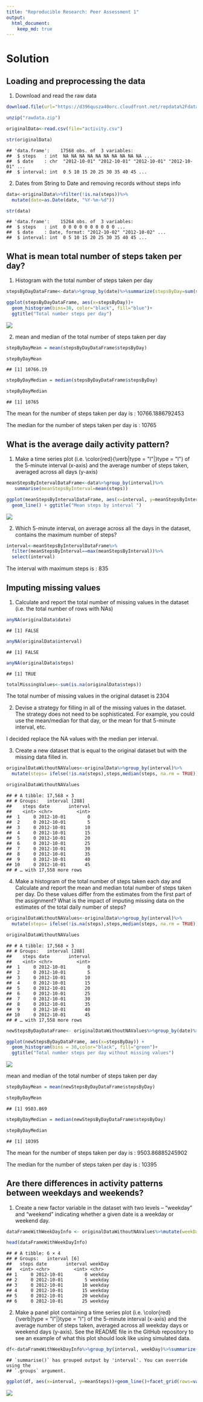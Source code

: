 ```yaml
---
title: "Reproducible Research: Peer Assessment 1"
output: 
  html_document:
    keep_md: true
---
```




# Solution

## Loading and preprocessing the data

1. Download and read the raw data


```r
download.file(url="https://d396qusza40orc.cloudfront.net/repdata%2Fdata%2Factivity.zip", destfile = "rawdata.zip")

unzip("rawdata.zip")

originalData<-read.csv(file="activity.csv")

str(originalData)
```

```
## 'data.frame':	17568 obs. of  3 variables:
##  $ steps   : int  NA NA NA NA NA NA NA NA NA NA ...
##  $ date    : chr  "2012-10-01" "2012-10-01" "2012-10-01" "2012-10-01" ...
##  $ interval: int  0 5 10 15 20 25 30 35 40 45 ...
```

2. Dates from String to Date and removing records without steps info 


```r
data<-originalData%>%filter(!is.na(steps))%>%
  mutate(date=as.Date(date, "%Y-%m-%d"))

str(data)
```

```
## 'data.frame':	15264 obs. of  3 variables:
##  $ steps   : int  0 0 0 0 0 0 0 0 0 0 ...
##  $ date    : Date, format: "2012-10-02" "2012-10-02" ...
##  $ interval: int  0 5 10 15 20 25 30 35 40 45 ...
```
## What is mean total number of steps taken per day?

1. Histogram with the total number of steps taken per day


```r
stepsByDayDataFrame<-data%>%group_by(date)%>%summarize(stepsByDay=sum(steps))

ggplot(stepsByDayDataFrame, aes(x=stepsByDay))+
  geom_histogram(bins=30, color="black", fill="blue")+
  ggtitle("Total number steps per day")
```

![](PA1_template_files/figure-html/unnamed-chunk-3-1.png)<!-- -->

2. mean and median of the total number of steps taken per day

```r
stepByDayMean = mean(stepsByDayDataFrame$stepsByDay)

stepByDayMean
```

```
## [1] 10766.19
```

```r
stepByDayMedian = median(stepsByDayDataFrame$stepsByDay)

stepByDayMedian
```

```
## [1] 10765
```

The mean for the number of steps taken per day is : 10766.1886792453

The median for the number of steps taken per day is : 10765

## What is the average daily activity pattern?

1. Make a time series plot (i.e. \color{red}{\verb|type = "l"|}type = "l") of the 5-minute interval (x-axis) and the average number of steps taken, averaged across all days (y-axis)


```r
meanStepsByIntervalDataFrame<-data%>%group_by(interval)%>%
   summarise(meanStepsByInterval=mean(steps))

ggplot(meanStepsByIntervalDataFrame, aes(x=interval, y=meanStepsByInterval)) +
  geom_line() + ggtitle("Mean steps by interval ")
```

![](PA1_template_files/figure-html/unnamed-chunk-5-1.png)<!-- -->

2. Which 5-minute interval, on average across all the days in the dataset, contains the maximum number of steps?


```r
interval<-meanStepsByIntervalDataFrame%>%
  filter(meanStepsByInterval==max(meanStepsByInterval))%>%
  select(interval)
```
The interval with maximum steps is : 835


## Imputing missing values

1. Calculate and report the total number of missing values in the dataset (i.e. the total number of rows with NAs)


```r
anyNA(originalData$date)
```

```
## [1] FALSE
```

```r
anyNA(originalData$interval)
```

```
## [1] FALSE
```

```r
anyNA(originalData$steps)
```

```
## [1] TRUE
```

```r
totalMissingValues<-sum(is.na(originalData$steps))
```

The total number of missing values in the original dataset is 2304

2. Devise a strategy for filling in all of the missing values in the dataset. The strategy does not need to be sophisticated. For example, you could use the mean/median for that day, or the mean for that 5-minute interval, etc.

I decided replace the NA values with the median per interval.


3. Create a new dataset that is equal to the original dataset but with the missing data filled in.


```r
originalDataWithoutNAValues<-originalData%>%group_by(interval)%>%
  mutate(steps= ifelse(!is.na(steps),steps,median(steps, na.rm = TRUE)))

originalDataWithoutNAValues
```

```
## # A tibble: 17,568 × 3
## # Groups:   interval [288]
##    steps date       interval
##    <int> <chr>         <int>
##  1     0 2012-10-01        0
##  2     0 2012-10-01        5
##  3     0 2012-10-01       10
##  4     0 2012-10-01       15
##  5     0 2012-10-01       20
##  6     0 2012-10-01       25
##  7     0 2012-10-01       30
##  8     0 2012-10-01       35
##  9     0 2012-10-01       40
## 10     0 2012-10-01       45
## # … with 17,558 more rows
```

4. Make a histogram of the total number of steps taken each day and Calculate and report the mean and median total number of steps taken per day. Do these values differ from the estimates from the first part of the assignment? What is the impact of imputing missing data on the estimates of the total daily number of steps?


```r
originalDataWithoutNAValues<-originalData%>%group_by(interval)%>%
  mutate(steps= ifelse(!is.na(steps),steps,median(steps, na.rm = TRUE)))

originalDataWithoutNAValues
```

```
## # A tibble: 17,568 × 3
## # Groups:   interval [288]
##    steps date       interval
##    <int> <chr>         <int>
##  1     0 2012-10-01        0
##  2     0 2012-10-01        5
##  3     0 2012-10-01       10
##  4     0 2012-10-01       15
##  5     0 2012-10-01       20
##  6     0 2012-10-01       25
##  7     0 2012-10-01       30
##  8     0 2012-10-01       35
##  9     0 2012-10-01       40
## 10     0 2012-10-01       45
## # … with 17,558 more rows
```

```r
newStepsByDayDataFrame<- originalDataWithoutNAValues%>%group_by(date)%>%summarise(stepsByDay=sum(steps))

ggplot(newStepsByDayDataFrame, aes(x=stepsByDay)) + 
  geom_histogram(bins = 30,color="black", fill="green")+
  ggtitle("Total number steps per day without missing values")
```

![](PA1_template_files/figure-html/unnamed-chunk-9-1.png)<!-- -->

mean and median of the total number of steps taken per day

```r
stepByDayMean = mean(newStepsByDayDataFrame$stepsByDay)

stepByDayMean
```

```
## [1] 9503.869
```

```r
stepByDayMedian = median(newStepsByDayDataFrame$stepsByDay)

stepByDayMedian
```

```
## [1] 10395
```

The mean for the number of steps taken per day is : 9503.86885245902

The median for the number of steps taken per day is : 10395

## Are there differences in activity patterns between weekdays and weekends?

1. Create a new factor variable in the dataset with two levels – “weekday” and “weekend” indicating whether a given date is a weekday or weekend day.


```r
dataFrameWithWeekDayInfo <- originalDataWithoutNAValues%>%mutate(weekDay = ifelse(weekdays(as.Date(date, "%Y-%m-%d"),abbreviate=TRUE) %in% c("Sat","Sun"),"weekend","weekday"))

head(dataFrameWithWeekDayInfo)
```

```
## # A tibble: 6 × 4
## # Groups:   interval [6]
##   steps date       interval weekDay
##   <int> <chr>         <int> <chr>  
## 1     0 2012-10-01        0 weekday
## 2     0 2012-10-01        5 weekday
## 3     0 2012-10-01       10 weekday
## 4     0 2012-10-01       15 weekday
## 5     0 2012-10-01       20 weekday
## 6     0 2012-10-01       25 weekday
```

2. Make a panel plot containing a time series plot (i.e. \color{red}{\verb|type = "l"|}type = "l") of the 5-minute interval (x-axis) and the average number of steps taken, averaged across all weekday days or weekend days (y-axis). See the README file in the GitHub repository to see an example of what this plot should look like using simulated data.


```r
df<-dataFrameWithWeekDayInfo%>%group_by(interval, weekDay)%>%summarize(meanSteps=mean(steps))
```

```
## `summarise()` has grouped output by 'interval'. You can override using the
## `.groups` argument.
```

```r
ggplot(df, aes(x=interval, y=meanSteps))+geom_line()+facet_grid(rows=vars(weekDay))
```

![](PA1_template_files/figure-html/unnamed-chunk-12-1.png)<!-- -->
